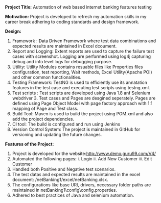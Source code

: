 **Project Title:**
Automation of web based internet banking features testing

**Motivation:**
Project is developed to refresh my automation skills in my career break adhering to coding standards and design framework.

**Design:**
1. Framework : Data Driven Framework where test data combinations and expected results are maintained in Excel dcoument.
2. Report and Logging: Extent reports are used to capture the failure test cases with screenshot. Logging are performed using log4j capturing debug and info level logs for debugging purpose.
3. Utility: Utility Modules contains resuable files like Properties files configuration, test reporting, Wait methods, Excel Utility(Apache POI) and other common functionalities.
4. Testing Framework: TestNG is used to efficiently use its annatation features in the test case and executing test scripts using testng.xml.
5. Test scripts : Test scripts are developed using Java 1.8 anf Selenium webdriver 3. Test cases and Pages are desgined seperately. Pages are defined using Page Object Model with page factory approach with 1:1 mapping of Page and Test class.
6. Build Tool: Maven is used to build the project using POM.xml and also add the project dependencies.
7. CI tool: The build is configured and run using Jenkins
8. Version Control System: The project is maintained in GitHub for versioning and updating the future changes.

**Features of the Project:**
1.	Project is developed for the website:http://www.demo.guru99.com/V4/
2.	Automated the following pages:
i.	Login
ii.	Add New Customer
iii.	 Edit Customer
3.	Handled both Positive and Negative test scenarios.
4.	The test datas and expected results are maintained in the excel document: /netBanking1/excel/netBanking.xlsx.
5.	The configurations like base URI, drivers, necessary folder paths are maintained in netBanking1\config\config.properties.
6.	Adhered to best practices of Java and selenium automation.








